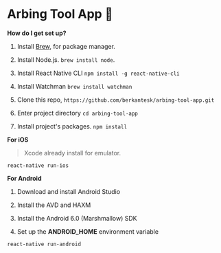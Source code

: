 # Arbing Tool App :currency_exchange:

**How do I get set up?**

1. Install [Brew](https://brew.sh/index_tr), for package manager.

2. Install Node.js. ``brew install node``.

3. Install React Native CLI ``npm install -g react-native-cli``

4. Install Watchman ``brew install watchman``

5. Clone this repo, ``https://github.com/berkantesk/arbing-tool-app.git``

6. Enter project directory ``cd arbing-tool-app``

7. Install project's packages. ``npm install``


**For iOS**

>Xcode already install for emulator.

``react-native run-ios``


**For Android**

1. Download and install Android Studio

2. Install the AVD and HAXM

3. Install the Android 6.0 (Marshmallow) SDK

4. Set up the **ANDROID_HOME** environment variable

``react-native run-android``
